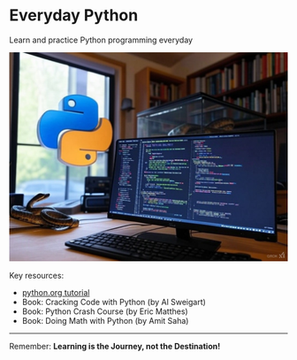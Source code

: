 # Everyday Python

Learn and practice Python programming everyday

![everyday python logo](img/everydaypython-logo3.jpg)

Key resources:

- [python.org tutorial](https://docs.python.org/3/tutorial)
- Book: Cracking Code with Python (by Al Sweigart)
- Book: Python Crash Course (by Eric Matthes)
- Book: Doing Math with Python (by Amit Saha)

---

Remember: __Learning is the Journey, not the Destination!__